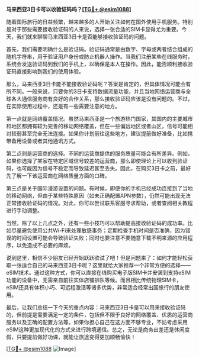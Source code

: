 **马来西亚3日卡可以收验证码吗？[[TG💪+ @esim1088](https://t.me/s/esim1088)]**

随着国际旅行的日益频繁，越来越多的人开始关注如何在国外使用手机服务。特别是对于那些需要接收验证码的人来说，选择一张合适的SIM卡显得尤为重要。今天，我们就来聊聊马来西亚3日卡是否能够接收验证码的问题。

首先，我们需要明确什么是验证码。验证码通常是由数字、字母或两者结合组成的随机字符串，用于验证用户身份或防止机器人操作。当我们注册某些在线服务时，系统会发送验证码到我们的手机上，以确保是本人在操作。因此，能否顺利接收验证码直接影响到我们的使用体验。

那么，马来西亚3日卡能不能接收验证码呢？答案是肯定的，但具体情况可能会有所不同。一般来说，只要你的3日卡支持数据流量功能，并且当地网络运营商与全球各大通信服务商有良好的合作关系，那么接收验证码应该是没有问题的。不过，在实际使用过程中，还是有一些需要注意的地方。

第一点就是网络覆盖情况。虽然马来西亚是一个旅游热门国家，其国内的主要城市和地区都拥有较为完善的移动网络覆盖，但在一些偏远地区或者山区，信号可能相对较弱甚至完全无法连接。如果你计划前往这些地方，建议提前做好准备，比如携带备用设备或者其他通讯方式。

第二点则是运营商的选择。不同的运营商提供的服务质量可能会有所差异。例如，如果你选择了某家在特定区域信号较差的运营商，那么即使理论上可以收到验证码，也可能因为信号不稳定而导致延迟甚至丢失。因此，在购买3日卡之前，最好先了解一下该运营商在网络质量方面的口碑。

第三点是关于国际漫游设置的问题。有时候，即便你的手机已经成功连接到了当地的移动网络，但由于某些特殊原因（如未正确配置APN参数），仍然可能出现无法正常接收验证码的情况。对此，你可以尝试联系客服寻求帮助，或者查阅相关教程进行手动调整。

当然，除了以上几点之外，还有一些小技巧可以帮助提高接收验证码的成功率。比如尽量避免使用公共Wi-Fi来处理敏感事务；定期检查手机时间是否准确，因为错误的时间设置可能会导致验证失败；同时也要注意不要随意下载不明来源的应用程序，以免造成不必要的麻烦。

说到这里，相信不少朋友已经开始跃跃欲试了吧！但是问题来了：如何才能轻松获取一张适合自己的马来西亚3日卡呢？这里就给大家推荐一个非常方便的选择——eSIM技术。通过这种方式，你可以直接在线购买电子版SIM卡并安装到支持eSIM功能的设备中，无需亲自前往实体店铺排队等候。而且相比传统物理SIM卡，eSIM还具有体积小巧、可远程激活等诸多优势，非常适合经常出国旅行的朋友使用。

最后，让我们总结一下今天的重点内容：马来西亚3日卡是可以用来接收验证码的，但前提是需要满足一定的条件，包括但不限于良好的网络覆盖、优质的运营商服务以及正确的配置方法等。如果你担心自己在这方面不够专业，不妨考虑采用eSIM这种更加现代化的方式来进行跨境通信。总之，无论是商务出差还是休闲度假，只要提前做好功课，就能让旅途变得更加顺畅愉快！

[[TG💪+ @esim1088](https://t.me/s/esim1088) ![Image](https://i.postimg.cc/4NQfJmqS/Snipaste-2025-05-13-00-14-12.png)]